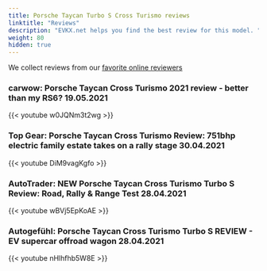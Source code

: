 ```yaml
---
title: Porsche Taycan Turbo S Cross Turismo reviews
linktitle: "Reviews"
description: "EVKX.net helps you find the best review for this model. "
weight: 80
hidden: true
---
```

We collect reviews from our [favorite online reviewers](/guides/evreviewers/)

### carwow: Porsche Taycan Cross Turismo 2021 review - better than my RS6? 19.05.2021

{{< youtube w0JQNm3t2wg >}}

### Top Gear: Porsche Taycan Cross Turismo Review: 751bhp electric family estate takes on a rally stage 30.04.2021

{{< youtube DiM9vagKgfo >}}

### AutoTrader: NEW Porsche Taycan Cross Turismo Turbo S Review: Road, Rally & Range Test 28.04.2021

{{< youtube wBVj5EpKoAE >}}

### Autogefühl: Porsche Taycan Cross Turismo Turbo S REVIEW - EV supercar offroad wagon 28.04.2021

{{< youtube nHlhfhb5W8E >}}

